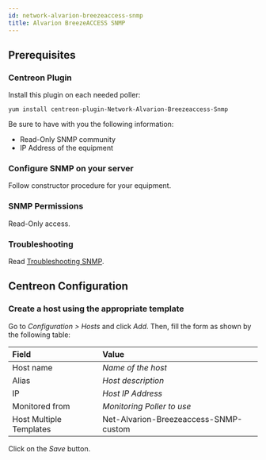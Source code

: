 ```yaml
---
id: network-alvarion-breezeaccess-snmp
title: Alvarion BreezeACCESS SNMP
---
```


## Prerequisites

### Centreon Plugin

Install this plugin on each needed poller:

``` shell
yum install centreon-plugin-Network-Alvarion-Breezeaccess-Snmp
```

Be sure to have with you the following information:

  - Read-Only SNMP community
  - IP Address of the equipment

### Configure SNMP on your server

Follow constructor procedure for your equipment.

### SNMP Permissions

Read-Only access.

### Troubleshooting

Read [Troubleshooting
SNMP](https://documentation.centreon.com/docs/centreon-plugins/en/latest/user/guide.html#snmp).

## Centreon Configuration

### Create a host using the appropriate template

Go to *Configuration \> Hosts* and click *Add*. Then, fill the form as shown by
the following table:

| Field                                | Value                                 |
| :----------------------------------- | :------------------------------------ |
| Host name                            | *Name of the host*                    |
| Alias                                | *Host description*                    |
| IP                                   | *Host IP Address*                     |
| Monitored from                       | *Monitoring Poller to use*            |
| Host Multiple Templates              | Net-Alvarion-Breezeaccess-SNMP-custom |

Click on the *Save* button.
